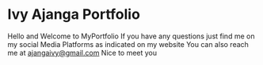 # Ivy Ajanga Portfolio
Hello and Welcome to MyPortfolio
If you have any questions just find me on my social Media Platforms as indicated on my website
You can also reach me at ajangaivy@gmail.com
Nice to meet you